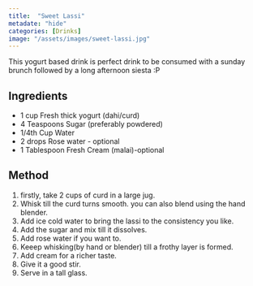```yaml
---
title:  "Sweet Lassi"
metadate: "hide"
categories: [Drinks]
image: "/assets/images/sweet-lassi.jpg"
---
```


This yogurt based drink is perfect drink to be consumed with a sunday brunch followed by a long afternoon siesta :P

## Ingredients

- 1 cup Fresh thick yogurt (dahi/curd)
- 4 Teaspoons Sugar (preferably powdered)
- 1/4th Cup Water
- 2 drops Rose water - optional
- 1 Tablespoon Fresh Cream (malai)-optional

## Method

1. firstly, take 2 cups of curd in a large jug.
2. Whisk till the curd turns smooth. you can also blend using the hand blender.
3. Add ice cold water to bring the lassi to the consistency you like.
4. Add the sugar and mix till it dissolves.
5. Add rose water if you want to. 
6. Keeep whisking(by hand or blender) till a frothy layer is formed. 
7. Add cream for a richer taste. 
8. Give it a good stir.
9. Serve in a tall glass.  
